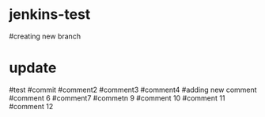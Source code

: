 # jenkins-test
#creating new branch
# update
#test
#commit
#comment2
#comment3
#comment4
#adding new comment
#comment 6
#comment7
#commetn 9
#comment 10
#comment 11
#comment 12
